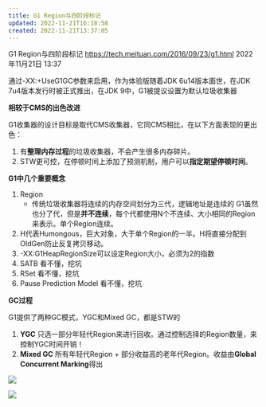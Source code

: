 ```yaml
---
title: G1 Region与四阶段标记
updated: 2022-11-21T16:18:58
created: 2022-11-21T13:37:05
---
```


G1 Region与四阶段标记
<https://tech.meituan.com/2016/09/23/g1.html>
2022年11月21日
13:37

通过-XX:+UseG1GC参数来启用，作为体验版随着JDK 6u14版本面世，在JDK 7u4版本发行时被正式推出，在JDK 9中，G1被提议设置为默认垃圾收集器

**相较于CMS的出色改进**

G1收集器的设计目标是取代CMS收集器，它同CMS相比，在以下方面表现的更出色：
1.  有**整理内存过程**的垃圾收集器，不会产生很多内存碎片。
2.  STW更可控，在停顿时间上添加了预测机制，用户可以**指定期望停顿时间**。

**G1中几个重要概念**
1.  Region
    - 传统垃圾收集器将连续的内存空间划分为三代，逻辑地址是连续的
G1虽然也分了代，但是**并不连续**，每个代都使用N个不连续、大小相同的Region来表示。单个Region连续。
1.  H代表Humongous，巨大对象，大于单个Region的一半。H将直接分配到OldGen防止反复拷贝移动。
2.  -XX:G1HeapRegionSize可以设定Region大小，必须为2的指数
1.  SATB
看不懂，挖坑
1.  RSet
看不懂，挖坑
1.  Pause Prediction Model
看不懂，挖坑

**GC过程**

G1提供了两种GC模式，YGC和Mixed GC，都是STW的
1.  **YGC**
只选一部分年轻代Region来进行回收。通过控制选择的Region数量，来控制YGC时间开销！
1.  **Mixed GC**
所有年轻代Region + 部分收益高的老年代Region。收益由**Global Concurrent Marking**得出

![](C:\Users\82609\AppData\Local\Temp\Java\pandoc/media/image1.png)

![](C:\Users\82609\AppData\Local\Temp\Java\pandoc/media/image2.png)
